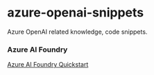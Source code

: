# azure-openai-snippets
Azure OpenAI related knowledge, code snippets.

### Azure AI Foundry
[Azure AI Foundry Quickstart](https://ai.azure.com/doc/azure/ai-foundry/quickstarts/get-started-code?tid=9f902b8a-4ce6-49cf-806d-23949689e053)
